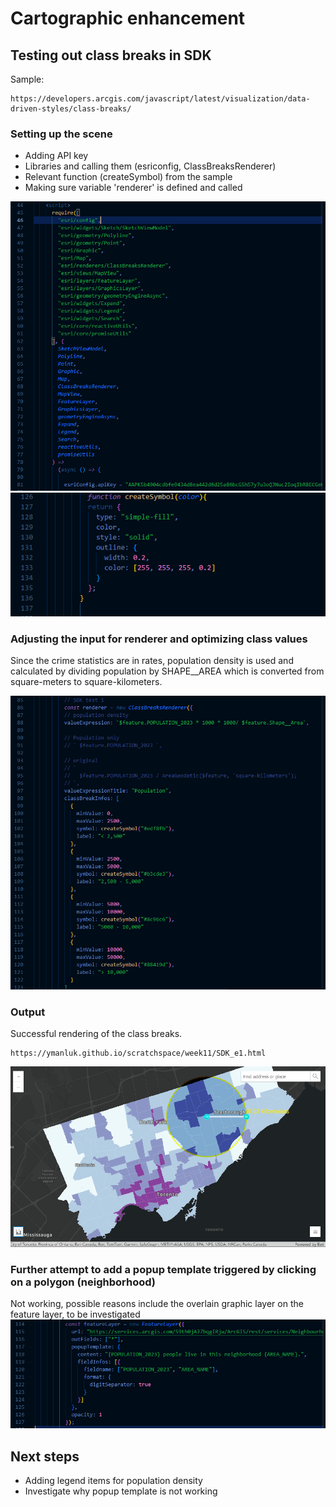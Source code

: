 # Cartographic enhancement

## Testing out class breaks in SDK
Sample:
```
https://developers.arcgis.com/javascript/latest/visualization/data-driven-styles/class-breaks/
```

### Setting up the scene
- Adding API key
- Libraries and calling them (esriconfig, ClassBreaksRenderer)
- Relevant function (createSymbol) from the sample
- Making sure variable 'renderer' is defined and called 

![API key code](11_16.png "API key insert")
![createSymbol function](11_17.png "createSymbol function")

### Adjusting the input for renderer and optimizing class values
Since the crime statistics are in rates, population density is used and calculated by dividing population by SHAPE__AREA 
which is converted from square-meters to square-kilometers.

![API key code](11_18.png "API key insert")

### Output
Successful rendering of the class breaks.
```
https://ymanluk.github.io/scratchspace/week11/SDK_e1.html
```
![SDK rendered](11_20.png "SDK rendered")


### Further attempt to add a popup template triggered by clicking on a polygon (neighborhood)
Not working, possible reasons include the overlain graphic layer on the feature layer, to be investigated
![Failed popup template](11_19.png "Failed popup template")

## Next steps
- Adding legend items for population density
- Investigate why popup template is not working
